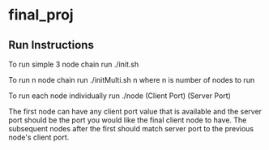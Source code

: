 # final_proj

<h2>Run Instructions</h2>
<p>To run simple 3 node chain run ./init.sh</p>
<p>To run n node chain run ./initMulti.sh n where n is number of nodes to run</p>
<p>To run each node individually run ./node (Client Port) (Server Port)</p>
<p>The first node can have any client port value that is available and the server port should be the port you would like the final client node to have. The subsequent nodes
after the first should match server port to the previous node's client port.</p>

